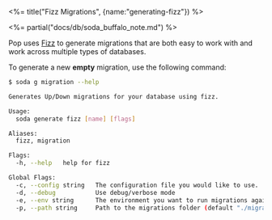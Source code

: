 <%= title("Fizz Migrations", {name:"generating-fizz"}) %>

<%= partial("docs/db/soda_buffalo_note.md") %>

Pop uses [Fizz](https://github.com/gobuffalo/fizz/blob/master/README.md) to generate migrations that are both easy to work with and work across multiple types of databases.

To generate a new **empty** migration, use the following command:

```bash
$ soda g migration --help

Generates Up/Down migrations for your database using fizz.

Usage:
  soda generate fizz [name] [flags]

Aliases:
  fizz, migration

Flags:
  -h, --help   help for fizz

Global Flags:
  -c, --config string   The configuration file you would like to use.
  -d, --debug           Use debug/verbose mode
  -e, --env string      The environment you want to run migrations against. Will use $GO_ENV if set. (default "development")
  -p, --path string     Path to the migrations folder (default "./migrations")
```

